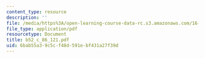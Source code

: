 ```yaml
---
content_type: resource
description: ''
file: /media/https%3A/open-learning-course-data-rc.s3.amazonaws.com/16-885j-aircraft-systems-engineering-fall-2004/6bab55a39c5cf48d591ebf431a27f39d_b52_c_86_121.pdf
file_type: application/pdf
resourcetype: Document
title: b52_c_86_121.pdf
uid: 6bab55a3-9c5c-f48d-591e-bf431a27f39d
---
```


